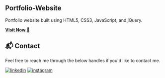 ## Portfolio-Website
Portfolio website built using HTML5, CSS3, JavaScript, and jQuery.

<a href="https://om-prakash416.github.io/Portfolio/" target="_blank">**Visit Now** 🚀</a>



<h2>📬 Contact</h2>

Feel free to reach me through the below handles if you'd like to contact me.

[![linkedin](https://img.shields.io/badge/LinkedIn-0077B5?style=for-the-badge&logo=linkedin&logoColor=white)](https://www.linkedin.com/in/omprakash416/)
[![instagram](https://img.shields.io/badge/Instagram-E4405F?style=for-the-badge&logo=instagram&logoColor=white)]()
